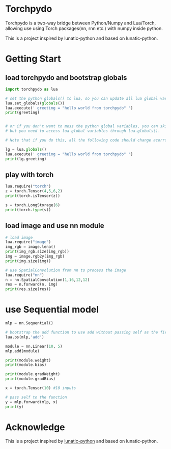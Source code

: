 # Torchpydo

Torchpydo is a two-way bridge between Python/Numpy and Lua/Torch, allowing use using Torch packages(nn, rnn etc.) with numpy inside python.

This is a project inspired by lunatic-python and based on lunatic-python.

# Getting Start


## load torchpydo and bootstrap globals
``` python
import torchpydo as lua

# set the python globals() to lua, so you can update all lua global variables into python by default
lua.set_globals(globals())
lua.execute(' greeting = "hello world from torchpydo" ')
print(greeting)


# or if you don't want to mess the python global variables, you can skip the previous line, 
# but you need to access lua global variables through lua.globals(). 

# Note that if you do this, all the following code should change acorrdingly.

lg = lua.globals()
lua.execute(' greeting = "hello world from torchpydo" ')
print(lg.greeting)

```

## play with torch
``` python
lua.require("torch")
z = torch.Tensor(4,5,6,2)
print(torch.isTensor(z))

s = torch.LongStorage(6)
print(torch.type(s))
```

## load image and use nn module
``` python
# load image
lua.require("image")
img_rgb = image.lena()
print(img_rgb.size(img_rgb))
img = image.rgb2y(img_rgb)
print(img.size(img))

# use SpatialConvolution from nn to process the image
lua.require("nn")
n = nn.SpatialConvolution(1,16,12,12)
res = n.forward(n, img)
print(res.size(res))

```

# use Sequential model

``` python
mlp = nn.Sequential()

# bootstrap the add function to use add without passing self as the first arugment
lua.bs(mlp,'add')

module = nn.Linear(10, 5)
mlp.add(module)

print(module.weight)
print(module.bias)

print(module.gradWeight)
print(module.gradBias)

x = torch.Tensor(10) #10 inputs

# pass self to the function
y = mlp.forward(mlp, x)
print(y)

```


# Acknowledge

This is a project inspired by [lunatic-python](https://github.com/bastibe/lunatic-python) and based on lunatic-python.